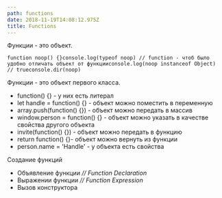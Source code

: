 ```yaml
---
path: functions
date: 2018-11-19T14:08:12.975Z
title: Functions
---
```

Функции - это объект.

```
function noop() {}console.log(typeof noop) // function - чтоб было удобно отличать объект от функцииconsole.log(noop instanceof Object) // trueconsole.dir(noop)
```

Функции - это объект первого класса.

* function() {} - у них есть литерал
* let handle = function() {} - объект можно поместить в переменную
* array.push(function() {}) - объект можно передать в массив
* window.person = function() {} - объект можно указать в качестве свойства другого объекта
* invite(function() {}) - объект можно передать в функцию
* return function() {}- объект можно вернуть из функции
* person.name = 'Handle' - у объекта есть свойства

Создание функций

* Объявление функции _// Function Declaration_
* Выражении функции  _// Function Expression_
* Вызов конструктора
